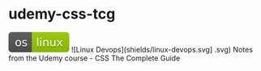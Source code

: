 # udemy-css-tcg
![OS Linux](shields/os-linux.svg)
![Linux Devops](shields/linux-devops.svg]
.svg)
Notes from the Udemy course - CSS The Complete Guide
